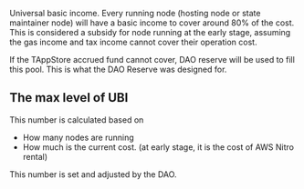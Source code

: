 Universal basic income. 
Every running node (hosting node or state maintainer node) will have a basic income to cover around 80% of the cost. This is considered a subsidy for node running at the early stage, assuming the gas income and tax income cannot cover their operation cost.

If the TAppStore accrued fund cannot cover, DAO reserve will be used to fill this pool. This is what the DAO Reserve was designed for.

## The max level of UBI

This number is calculated based on 

* How many nodes are running
* How much is the current cost. (at early stage, it is the cost of AWS Nitro rental)

This number is set and adjusted by the DAO.
